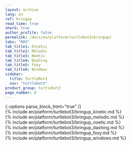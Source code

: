 ```yaml
---
layout: archive
lang: en
ref: bringup
read_time: true
share: true
author_profile: false
permalink: /docs/en/platform/turtlebot3/bringup/
tabs: "ROS"
tab_title1: Kinetic
tab_title2: Melodic
tab_title3: Noetic
tab_title4: Dashing
tab_title5: Foxy
tab_title6: Windows
sidebar:
  title: TurtleBot3
  nav: "turtlebot3"
product_group: turtlebot3
page_number: 8
---
```


<!--[dummy Header 1]>
  <h1 id="dummy"><a href="#dummy">Dummy</a></h1>
<![end dummy Header 1]-->

<div style="counter-reset: h1 3"></div>
<div style="counter-reset: h2 4"></div>
{::options parse_block_html="true" /}

<section data-id="{{ page.tab_title1 }}" class="tab_contents">
{% include en/platform/turtlebot3/bringup_kinetic.md %}
</section>

<section data-id="{{ page.tab_title2 }}" class="tab_contents">
{% include en/platform/turtlebot3/bringup_melodic.md %}
</section>

<section data-id="{{ page.tab_title3 }}" class="tab_contents">
{% include en/platform/turtlebot3/bringup_noetic.md %}
</section>

<section data-id="{{ page.tab_title4 }}" class="tab_contents">
{% include en/platform/turtlebot3/bringup_dashing.md %}
</section>

<section data-id="{{ page.tab_title5 }}" class="tab_contents">
{% include en/platform/turtlebot3/bringup_foxy.md %}
</section>

<section data-id="{{ page.tab_title6 }}" class="tab_contents">
{% include en/platform/turtlebot3/bringup_windows.md %}
</section>
